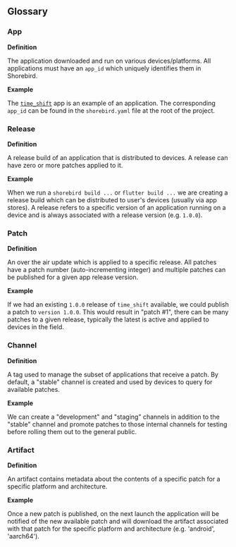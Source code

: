 ## Glossary

### App

**Definition**

The application downloaded and run on various devices/platforms. All applications must have an `app_id` which uniquely identifies them in Shorebird.

**Example**

The [`time_shift`](https://github.com/shorebirdtech/time_shift) app is an example of an application. The corresponding `app_id` can be found in the `shorebird.yaml` file at the root of the project.

### Release

**Definition**

A release build of an application that is distributed to devices. A release can have zero or more patches applied to it.

**Example**

When we run a `shorebird build ...` or `flutter build ...` we are creating a release build which can be distributed to user's devices (usually via app stores). A release refers to a specific version of an application running on a device and is always associated with a release version (e.g. `1.0.0`).

### Patch

**Definition**

An over the air update which is applied to a specific release. All patches have a patch number (auto-incrementing integer) and multiple patches can be published for a given app release version.

**Example**

If we had an existing `1.0.0` release of `time_shift` available, we could publish a patch to `version 1.0.0`. This would result in "patch #1", there can be many patches to a given release, typically the latest is active and applied to devices in the field.

### Channel

**Definition**

A tag used to manage the subset of applications that receive a patch. By default, a "stable" channel is created and used by devices to query for available patches.

**Example**

We can create a "development" and "staging" channels in addition to the "stable" channel and promote patches to those internal channels for testing before rolling them out to the general public.

### Artifact

**Definition**

An artifact contains metadata about the contents of a specific patch for a specific platform and architecture.

**Example**

Once a new patch is published, on the next launch the application will be notified of the new available patch and will download the artifact associated with that patch for the specific platform and architecture (e.g. 'android', 'aarch64').
